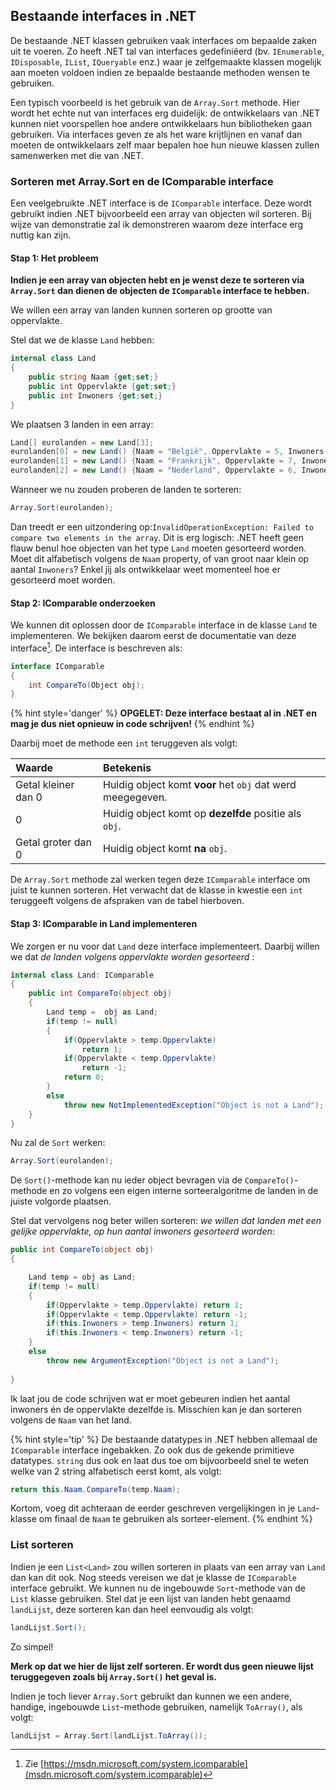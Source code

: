 ## Bestaande interfaces in .NET

De bestaande .NET klassen gebruiken vaak interfaces om bepaalde zaken uit te voeren. Zo heeft .NET tal van interfaces gedefiniëerd (bv. ``IEnumerable``, ``IDisposable``, ``IList``, ``IQueryable`` enz.) waar je zelfgemaakte klassen mogelijk aan moeten voldoen indien ze bepaalde bestaande methoden wensen te gebruiken. 

Een typisch voorbeeld is het gebruik van de ``Array.Sort`` methode. Hier wordt het echte nut van interfaces erg duidelijk: de ontwikkelaars van .NET kunnen niet voorspellen hoe andere ontwikkelaars hun bibliotheken gaan gebruiken. Via interfaces geven ze als het ware krijtlijnen en vanaf dan moeten de ontwikkelaars zelf maar bepalen hoe hun nieuwe klassen zullen samenwerken met die van .NET.


### Sorteren met Array.Sort en de IComparable interface

Een veelgebruikte .NET interface is de ``IComparable`` interface. Deze wordt gebruikt indien .NET bijvoorbeeld een array van objecten wil sorteren. Bij wijze van demonstratie zal ik demonstreren waarom deze interface erg nuttig kan zijn. 

#### Stap 1: Het probleem

**Indien je een array van objecten hebt en je wenst deze te sorteren via ``Array.Sort`` dan dienen de objecten de ``IComparable`` interface te hebben.**

We willen een array van landen kunnen sorteren op grootte van oppervlakte.

Stel dat we de klasse ``Land`` hebben:
```csharp
internal class Land
{
    public string Naam {get;set;}
    public int Oppervlakte {get;set;}
    public int Inwoners {get;set;}
}
```
We plaatsen 3 landen in een array:

```csharp
Land[] eurolanden = new Land[3];
eurolanden[0] = new Land() {Naam = "België", Oppervlakte = 5, Inwoners = 2000};
eurolanden[1] = new Land() {Naam = "Frankrijk", Oppervlakte = 7, Inwoners = 2500};
eurolanden[2] = new Land() {Naam = "Nederland", Oppervlakte = 6, Inwoners = 1800};
```

<!-- \newpage -->

Wanneer we nu zouden proberen de landen te sorteren:


```csharp
Array.Sort(eurolanden);
```
Dan treedt er een uitzondering op:``InvalidOperationException: Failed to compare two elements in the array``. Dit is erg logisch: .NET heeft geen flauw benul hoe objecten van het type ``Land`` moeten gesorteerd worden. Moet dit alfabetisch volgens de ``Naam`` property, of van groot naar klein op aantal ``Inwoners``? Enkel jij als ontwikkelaar weet momenteel hoe er gesorteerd moet worden. 

#### Stap 2: IComparable onderzoeken

We kunnen dit oplossen door de ``IComparable`` interface in de klasse ``Land`` te implementeren. We bekijken daarom eerst de documentatie van deze interface[^icompdoc]. De interface is beschreven als:

```csharp
interface IComparable
{
    int CompareTo(Object obj);
}
```

{% hint style='danger' %}
**OPGELET: Deze interface bestaat al in .NET en mag je dus niet opnieuw in code schrijven!**
{% endhint %}

[^icompdoc]: Zie [https://msdn.microsoft.com/system.icomparable](msdn.microsoft.com/system.icomparable)

Daarbij moet de methode een ``int`` teruggeven als volgt:

| Waarde        | Betekenis           |
|:------------- |:-------------|
| Getal kleiner dan 0      | Huidig object komt **voor** het ``obj`` dat werd meegegeven. |
|  0      | Huidig object komt op **dezelfde** positie als ``obj``. |
| Getal groter dan 0      | Huidig object komt **na** ``obj``. |

De ``Array.Sort`` methode zal werken tegen deze ``IComparable`` interface om juist te kunnen sorteren. Het verwacht dat de klasse in kwestie een ``int`` teruggeeft volgens de afspraken van de tabel hierboven. 


<!-- \newpage -->

#### Stap 3: IComparable in Land implementeren

We zorgen er nu voor dat ``Land`` deze interface implementeert. Daarbij willen we dat *de landen volgens oppervlakte worden gesorteerd* :

```csharp
internal class Land: IComparable
{
    public int CompareTo(object obj)
    {
        Land temp =  obj as Land;
        if(temp != null)
        {  
            if(Oppervlakte > temp.Oppervlakte) 
                return 1;
            if(Oppervlakte < temp.Oppervlakte) 
                return -1;
            return 0;
        }
        else
            throw new NotImplementedException("Object is not a Land"); 
    }
}
```

Nu zal de ``Sort`` werken:


```csharp
Array.Sort(eurolanden);
```

De ``Sort()``-methode kan nu ieder object bevragen via de ``CompareTo()``-methode en zo volgens een eigen interne sorteeralgoritme de landen in de juiste volgorde plaatsen. 

Stel dat vervolgens nog beter willen sorteren: *we willen dat landen met een gelijke oppervlakte, op hun aantal inwoners gesorteerd worden*:

```csharp
public int CompareTo(object obj)
{

    Land temp = obj as Land;
    if(temp != null)
    { 
        if(Oppervlakte > temp.Oppervlakte) return 1;
        if(Oppervlakte < temp.Oppervlakte) return -1;
        if(this.Inwoners > temp.Inwoners) return 1;
        if(this.Inwoners < temp.Inwoners) return -1;
    }
    else
        throw new ArgumentException("Object is not a Land"); 
    
}
```

Ik laat jou de code schrijven wat er moet gebeuren indien het aantal inwoners én de oppervlakte dezelfde is. Misschien kan je dan sorteren volgens de ``Naam`` van het land.

{% hint style='tip' %}
De bestaande datatypes in .NET hebben allemaal de ``IComparable`` interface ingebakken. Zo ook dus de gekende primitieve datatypes. ``string`` dus ook en laat dus toe om bijvoorbeeld snel te weten welke van 2 string alfabetisch eerst komt, als volgt:


```csharp
return this.Naam.CompareTo(temp.Naam);
```

Kortom, voeg dit achteraan de eerder geschreven vergelijkingen in je ``Land``-klasse om finaal de ``Naam`` te gebruiken als sorteer-element.
{% endhint %}



### List sorteren

Indien je een ``List<Land>`` zou willen sorteren in plaats van een array van ``Land`` dan kan dit ook. Nog steeds vereisen we dat je klasse de ``IComparable`` interface gebruikt.  We kunnen nu de ingebouwde ``Sort``-methode van de ``List`` klasse gebruiken. Stel dat je een lijst van landen hebt genaamd ``landLijst``, deze sorteren kan dan heel eenvoudig als volgt:

```csharp
landLijst.Sort();
```

Zo simpel! 

**Merk op dat we hier de lijst zelf sorteren. Er wordt dus geen nieuwe lijst teruggegeven zoals bij ``Array.Sort()`` het geval is.**

Indien je toch liever ``Array.Sort`` gebruikt dan kunnen we een andere, handige, ingebouwde ``List``-methode gebruiken, namelijk ``ToArray()``, als volgt:

```csharp
landLijst = Array.Sort(landLijst.ToArray());
```



